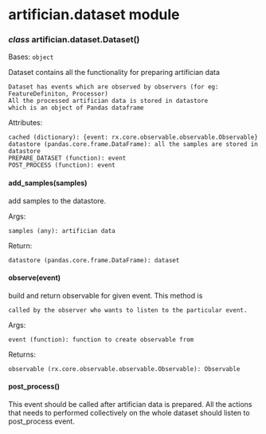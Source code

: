 # artifician.dataset module


### _class_ artifician.dataset.Dataset()
Bases: `object`

Dataset contains all the functionality for preparing artifician data

    Dataset has events which are observed by observers (for eg: FeatureDefiniton, Processor)
    All the processed artifician data is stored in datastore
    which is an object of Pandas dataframe

Attributes:

    cached (dictionary): {event: rx.core.observable.observable.Observable}
    datastore (pandas.core.frame.DataFrame): all the samples are stored in datastore
    PREPARE_DATASET (function): event
    POST_PROCESS (function): event


#### add_samples(samples)
add samples to the datastore.

Args:

    samples (any): artifician data

Return:

    datastore (pandas.core.frame.DataFrame): dataset


#### observe(event)
build and return observable for given event. This method is

    called by the observer who wants to listen to the particular event.

Args:

    event (function): function to create observable from

Returns:

    observable (rx.core.observable.observable.Observable): Observable


#### post_process()
This event should be called after artifician data is prepared.
All the actions that needs to performed collectively on the whole
dataset should listen to post_process event.
